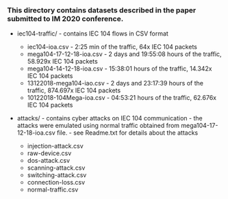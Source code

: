 <h3>This directory contains datasets described in the paper submitted to IM 2020 conference.</h3>

* iec104-traffic/ - contains IEC 104 flows in CSV format 
   * iec104-ioa.csv - 2:25 min of the traffic, 64x IEC 104 packets
   * mega104-17-12-18-ioa.csv - 2 days and 19:55:08 hours of the traffic, 58.929x IEC 104 packets
   * mega104-14-12-18-ioa.csv - 15:38:01 hours of the traffic, 14.342x IEC 104 packets
   * 13122018-mega104-iao.csv - 2 days and 23:17:39 hours of the traffic, 874.697x IEC 104 packets
   * 10122018-104Mega-ioa.csv - 04:53:21 hours of the traffic, 62.676x IEC 104 packets

* attacks/ - contains cyber attacks on IEC 104 communication
          - the attacks were emulated using normal traffic obtained from mega104-17-12-18-ioa.csv file.
          - see Readme.txt for details about the attacks 
   * injection-attack.csv
   * raw-device.csv
   * dos-attack.csv
   * scanning-attack.csv
   * switching-attack.csv
   * connection-loss.csv
   * normal-traffic.csv
 
